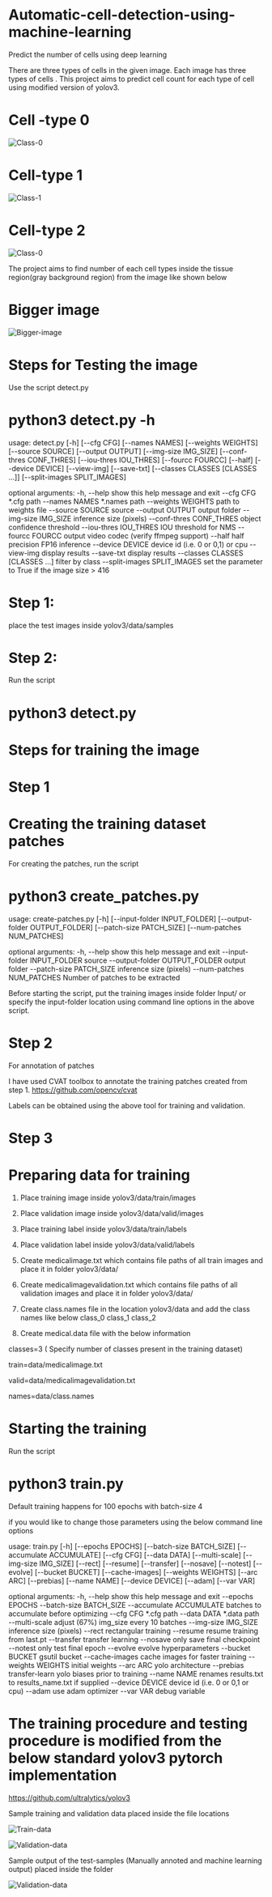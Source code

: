 # Automatic-cell-detection-using-machine-learning
Predict the number of cells using deep learning

There are three types of cells in the given image. Each image has three types of cells . This project aims to predict cell count for each type of cell using modified version of yolov3.

# Cell -type 0
![Class-0](https://github.com/VenkateshSatagopan/Automatic-cell-detection-using-machine-learning/blob/master/cell-types/cell_type_0.png)


# Cell-type 1
![Class-1](https://github.com/VenkateshSatagopan/Automatic-cell-detection-using-machine-learning/blob/master/cell-types/cell_type_1.png)

# Cell-type 2
![Class-0](https://github.com/VenkateshSatagopan/Automatic-cell-detection-using-machine-learning/blob/master/cell-types/cell_type_2.png)


The project aims to find number of each cell types inside the tissue region(gray background region) from the image like shown below
# Bigger image
![Bigger-image](https://github.com/VenkateshSatagopan/Automatic-cell-detection-using-machine-learning/blob/master/cell-types/black_bubbles_1.png)



# Steps for Testing the image

Use the script detect.py

# python3 detect.py -h
usage: detect.py [-h] [--cfg CFG] [--names NAMES] [--weights WEIGHTS]
                 [--source SOURCE] [--output OUTPUT] [--img-size IMG_SIZE]
                 [--conf-thres CONF_THRES] [--iou-thres IOU_THRES]
                 [--fourcc FOURCC] [--half] [--device DEVICE] [--view-img]
                 [--save-txt] [--classes CLASSES [CLASSES ...]]
                 [--split-images SPLIT_IMAGES]

optional arguments:
  -h, --help            show this help message and exit
  --cfg CFG             *.cfg path
  --names NAMES         *.names path
  --weights WEIGHTS     path to weights file
  --source SOURCE       source
  --output OUTPUT       output folder
  --img-size IMG_SIZE   inference size (pixels)
  --conf-thres CONF_THRES
                        object confidence threshold
  --iou-thres IOU_THRES
                        IOU threshold for NMS
  --fourcc FOURCC       output video codec (verify ffmpeg support)
  --half                half precision FP16 inference
  --device DEVICE       device id (i.e. 0 or 0,1) or cpu
  --view-img            display results
  --save-txt            display results
  --classes CLASSES [CLASSES ...]
                        filter by class
  --split-images SPLIT_IMAGES
                        set the parameter to True if the image size > 416



# Step 1:
place the test images inside yolov3/data/samples
# Step 2:
Run the script 
# python3 detect.py

# Steps for training the image

# Step 1
# Creating the training dataset patches
For creating the patches, run the script
# python3 create_patches.py

usage: create-patches.py [-h] [--input-folder INPUT_FOLDER]
                         [--output-folder OUTPUT_FOLDER]
                         [--patch-size PATCH_SIZE] [--num-patches NUM_PATCHES]

optional arguments:
  -h, --help            show this help message and exit
  --input-folder INPUT_FOLDER
                        source
  --output-folder OUTPUT_FOLDER
                        output folder
  --patch-size PATCH_SIZE
                        inference size (pixels)
  --num-patches NUM_PATCHES
                        Number of patches to be extracted
                        
                        

Before starting the script, put the training images inside folder Input/ or specify the input-folder location using command line options in the above script.

# Step 2

For annotation of patches

I have used CVAT toolbox to annotate the training patches created from step 1.
https://github.com/opencv/cvat

Labels can be obtained using the above tool for training and validation.

# Step 3

# Preparing data for training 

1. Place training image inside yolov3/data/train/images

2. Place validation image inside yolov3/data/valid/images

3. Place training label inside yolov3/data/train/labels

4. Place validation label inside yolov3/data/valid/labels

5. Create medicalimage.txt which contains file paths of all train images and place it in folder yolov3/data/

6. Create medicalimagevalidation.txt which contains file paths of all validation images and place it in folder yolov3/data/

7. Create class.names file in the location yolov3/data and add the class names like below
class_0
class_1
class_2

8. Create medical.data file with the below information

classes=3 ( Specify number of classes present in the training dataset)

train=data/medicalimage.txt

valid=data/medicalimagevalidation.txt

names=data/class.names

# Starting the training

Run the script 

# python3 train.py 

Default training happens for 100 epochs with batch-size 4

if you would like to change those parameters using the below command line options


usage: train.py [-h] [--epochs EPOCHS] [--batch-size BATCH_SIZE]
                [--accumulate ACCUMULATE] [--cfg CFG] [--data DATA]
                [--multi-scale] [--img-size IMG_SIZE] [--rect] [--resume]
                [--transfer] [--nosave] [--notest] [--evolve]
                [--bucket BUCKET] [--cache-images] [--weights WEIGHTS]
                [--arc ARC] [--prebias] [--name NAME] [--device DEVICE]
                [--adam] [--var VAR]

optional arguments:
  -h, --help            show this help message and exit
  --epochs EPOCHS
  --batch-size BATCH_SIZE
  --accumulate ACCUMULATE
                        batches to accumulate before optimizing
  --cfg CFG             *.cfg path
  --data DATA           *.data path
  --multi-scale         adjust (67%) img_size every 10 batches
  --img-size IMG_SIZE   inference size (pixels)
  --rect                rectangular training
  --resume              resume training from last.pt
  --transfer            transfer learning
  --nosave              only save final checkpoint
  --notest              only test final epoch
  --evolve              evolve hyperparameters
  --bucket BUCKET       gsutil bucket
  --cache-images        cache images for faster training
  --weights WEIGHTS     initial weights
  --arc ARC             yolo architecture
  --prebias             transfer-learn yolo biases prior to training
  --name NAME           renames results.txt to results_name.txt if supplied
  --device DEVICE       device id (i.e. 0 or 0,1 or cpu)
  --adam                use adam optimizer
  --var VAR             debug variable


                        

# The training procedure and testing procedure is modified from the below standard yolov3 pytorch implementation

https://github.com/ultralytics/yolov3
  
Sample training and validation data placed inside the file locations

![Train-data](https://github.com/VenkateshSatagopan/Automatic-cell-detection-using-machine-learning/tree/master/yolov3/data/train)

![Validation-data](https://github.com/VenkateshSatagopan/Automatic-cell-detection-using-machine-learning/tree/master/yolov3/data/train)


Sample output of the test-samples (Manually annoted and machine learning output) placed inside the folder


![Validation-data](https://github.com/VenkateshSatagopan/Automatic-cell-detection-using-machine-learning/tree/master/yolov3/data/samples/Sample-output-check)







